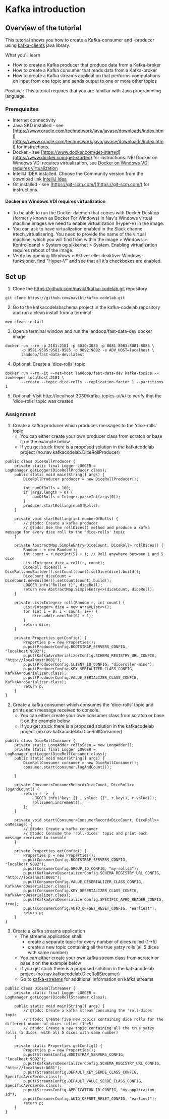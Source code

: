 # Kafka introduction

## Overview of the tutorial

This tutorial shows you how to create a Kafka-consumer and -producer using [kafka-clients](http://kafka.apache.org/documentation/#api) java library.

What you'll learn
* How to create a Kafka producer that produce data from a Kafka-broker
* How to create a Kafka consumer that reads data from a Kafka-broker
* How to create a Kafka streams application that performs computations on input from one topic and 
 sends output to one or more other topics

Positive
: This tutorial requires that you are familiar with Java programming language.

### Prerequisites

* Internet connectivity
* Java SKD installed - see [https://www.oracle.com/technetwork/java/javase/downloads/index.html](https://www.oracle.com/technetwork/java/javase/downloads/index.html) for instructions.
* Docker - see [https://www.docker.com/get-started](https://www.docker.com/get-started) for instructions. NB! Docker on Windows VDI requires virtualization, see [Docker on Windows VDI requires virtualization](#Docker-on-Windows-VDI-requires-virtualization)
* IntelliJ IDEA installed. Choose the Community version from the download link [IntelliJ Idea](https://www.jetbrains.com/idea/download)
* Git installed - see [https://git-scm.com/](https://git-scm.com/) for instructions.


#### Docker on Windows VDI requires virtualization 
* To be able to run the Docker daemon that comes with Docker Desktop (formerly known as Docker For Windows) in Nav's Windows virtual machine images we need to enable virtualization (Hyper-V) in the image.
* You can ask to have virtualization enabled in the Slack channel #tech_virtualisering. You need to provide the name of the virtual machine, which you will find from within the image > Windows > Kontrollpanel > System og sikkerhet > System. Enabling virtualization requires reboot of the image.
* Verify by opening Windows > Aktiver eller deaktiver Windows-funksjoner, find "Hyper-V" and see that all it's checkboxes are enabled.
 

## Set up
1. Clone the https://github.com/navikt/kafka-codelab.git repository
```@bash
git clone https://github.com/navikt/kafka-codelab.git
```

2. Go to the kafkacodelabschema project in the kafka-codelab repository and run a clean install from a terminal
```@bash
mvn clean install
```

3. Open a terminal window and run the landoop/fast-data-dev docker image
```@bash
docker run --rm -p 2181:2181 -p 3030:3030 -p 8081-8083:8081-8083 \
       -p 9581-9585:9581-9585 -p 9092:9092 -e ADV_HOST=localhost \
       landoop/fast-data-dev:latest
```

4. Optional: Create a 'dice-rolls' topic
```@bash
docker run --rm -it --net=host landoop/fast-data-dev kafka-topics --zookeeper localhost:2181 \
       --create --topic dice-rolls --replication-factor 1 --partitions 1
```

5. Optional: Visit http://localhost:3030/kafka-topics-ui/#/ to verify that the 'dice-rolls' topic was created

### Assignment

1. Create a kafka producer which produces messages to the 'dice-rolls' topic
    - You can either create your own producer class from scratch or base it on the example below
    - If you get stuck there is a proposed solution in the kafkacodelab project (no.nav.kafkacodelab.DiceRollProducer)

```@java
public class DiceRollProducer {
    private static final Logger LOGGER = LogManager.getLogger(DiceRollProducer.class);
    public static void main(String[] args) {
        DiceRollProducer producer = new DiceRollProducer();

        int numOfRolls = 100;
        if (args.length > 0) {
            numOfRolls = Integer.parseInt(args[0]);
        }
        producer.startRolling(numOfRolls);
    }

    private void startRolling(int numberOfRolls) {
        // @todo: Create a kafka producer
        // @todo: Use the rollDices() method and produce a kafka message for every dice roll to the 'dice-rolls' topic
    }

    private AbstractMap.SimpleEntry<DiceCount, DiceRoll> rollDices() {
        Random r = new Random();
        int count = r.nextInt(5) + 1; // Roll anywhere between 1 and 5 dice
        List<Integer> dice = roll(r, count);
        DiceRoll diceRoll = DiceRoll.newBuilder().setCount(count).setDice(dice).build();
        DiceCount diceCount = DiceCount.newBuilder().setCount(count).build();
        LOGGER.info("Rolled {}", diceRoll);
        return new AbstractMap.SimpleEntry<>(diceCount, diceRoll);
    }

    private List<Integer> roll(Random r, int count) {
        List<Integer> dice = new ArrayList<>();
        for (int i = 0; i < count; i++) {
            dice.add(r.nextInt(6) + 1);
        }
        return dice;
    }

    private Properties getConfig() {
        Properties p = new Properties();
        p.put(ProducerConfig.BOOTSTRAP_SERVERS_CONFIG, "localhost:9092");
        p.put(KafkaAvroSerializerConfig.SCHEMA_REGISTRY_URL_CONFIG, "http://localhost:8081");
        p.put(ProducerConfig.CLIENT_ID_CONFIG, "diceroller-mine");
        p.put(ProducerConfig.KEY_SERIALIZER_CLASS_CONFIG, KafkaAvroSerializer.class);
        p.put(ProducerConfig.VALUE_SERIALIZER_CLASS_CONFIG, KafkaAvroSerializer.class);
        return p;
    }
}
```

2. Create a kafka consumer which consumes the 'dice-rolls' topic and prints each message received to console.
    - You can either create your own consumer class from scratch or base it on the example below
    - If you get stuck there is a proposed solution in the kafkacodelab project (no.nav.kafkacodelab.DiceRollConsumer)
    
```@java
public class DiceRollConsumer {
    private static LongAdder rollsSeen = new LongAdder();
    private static final Logger LOGGER = LogManager.getLogger(DiceRollConsumer.class);
    public static void main(String[] args) {
        DiceRollConsumer consumer = new DiceRollConsumer();
        consumer.start(consumer.logAndCount());

    }

    private Consumer<ConsumerRecord<DiceCount, DiceRoll>> logAndCount() {
        return r ->  {
            LOGGER.info("key: {} , value: {}", r.key(), r.value());
            rollsSeen.increment();
        };
    }

    private void start(Consumer<ConsumerRecord<DiceCount, DiceRoll>> onMessage) {
        // @todo: Create a kafka consumer
        // @todo: Consume the 'roll-dices' topic and print each message received to console
    }

    private Properties getConfig() {
        Properties p = new Properties();
        p.put(ConsumerConfig.BOOTSTRAP_SERVERS_CONFIG, "localhost:9092");
        p.put(ConsumerConfig.GROUP_ID_CONFIG, "my-rolls3");
        p.put(KafkaAvroDeserializerConfig.SCHEMA_REGISTRY_URL_CONFIG, "http://localhost:8081");
        p.put(ConsumerConfig.VALUE_DESERIALIZER_CLASS_CONFIG, KafkaAvroDeserializer.class);
        p.put(ConsumerConfig.KEY_DESERIALIZER_CLASS_CONFIG, KafkaAvroDeserializer.class);
        p.put(KafkaAvroDeserializerConfig.SPECIFIC_AVRO_READER_CONFIG, true);
        p.put(ConsumerConfig.AUTO_OFFSET_RESET_CONFIG, "earliest");
        return p;
    }
}
```

3. Create a kafka streams application
    - The streams application shall:
        - create a separate topic for every number of dices rolled (1->5)
        - create a new topic containing all the true yatzy rolls (all 5 dices with same number)
    - You can either create your own kafka stream class from scratch or base it on the example below
    - If you get stuck there is a proposed solution in the kafkacodelab project (no.nav.kafkacodelab.DiceRollStreamer)
    - Go to [kafka-streams](https://kafka.apache.org/documentation/streams/) for additional information on kafka streams
    
```@java
public class DiceRollStreamer {
    private static final Logger LOGGER = LogManager.getLogger(DiceRollStreamer.class);

    public static void main(String[] args) {
        // @todo: Create a kafka stream consuming the 'roll-dices' topic
        // @todo: Create five new topics containing dice rolls for the different number of dices rolled (1->5)
        // @todo: Create a new topic containing all the true yatzy rolls (5 dices, with all 5 dices with same number)
    }

    private static Properties getConfig() {
        Properties p = new Properties();
        p.put(StreamsConfig.BOOTSTRAP_SERVERS_CONFIG, "localhost:9092");
        p.put(KafkaAvroDeserializerConfig.SCHEMA_REGISTRY_URL_CONFIG, "http://localhost:8081");
        p.put(StreamsConfig.DEFAULT_KEY_SERDE_CLASS_CONFIG, SpecificAvroSerde.class);
        p.put(StreamsConfig.DEFAULT_VALUE_SERDE_CLASS_CONFIG, SpecificAvroSerde.class);
        p.put(StreamsConfig.APPLICATION_ID_CONFIG, "my-application-id");
        p.put(ConsumerConfig.AUTO_OFFSET_RESET_CONFIG, "earliest");
        return p;
    }
}
```